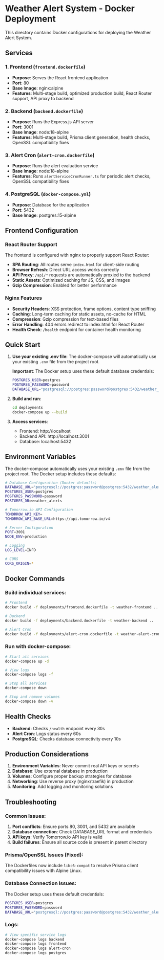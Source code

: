 # Weather Alert System - Docker Deployment

This directory contains Docker configurations for deploying the Weather Alert System.

## Services

### 1. Frontend (`frontend.dockerfile`)
- **Purpose**: Serves the React frontend application
- **Port**: 80
- **Base Image**: nginx:alpine
- **Features**: Multi-stage build, optimized production build, React Router support, API proxy to backend

### 2. Backend (`backend.dockerfile`)
- **Purpose**: Runs the Express.js API server
- **Port**: 3001
- **Base Image**: node:18-alpine
- **Features**: Multi-stage build, Prisma client generation, health checks, OpenSSL compatibility fixes

### 3. Alert Cron (`alert-cron.dockerfile`)
- **Purpose**: Runs the alert evaluation service
- **Base Image**: node:18-alpine
- **Features**: Runs `alertServiceCronRunner.ts` for periodic alert checks, OpenSSL compatibility fixes

### 4. PostgreSQL (`docker-compose.yml`)
- **Purpose**: Database for the application
- **Port**: 5432
- **Base Image**: postgres:15-alpine

## Frontend Configuration

### React Router Support
The frontend is configured with nginx to properly support React Router:

- **SPA Routing**: All routes serve `index.html` for client-side routing
- **Browser Refresh**: Direct URL access works correctly
- **API Proxy**: `/api/*` requests are automatically proxied to the backend
- **Static Assets**: Optimized caching for JS, CSS, and images
- **Gzip Compression**: Enabled for better performance

### Nginx Features
- **Security Headers**: XSS protection, frame options, content type sniffing
- **Caching**: Long-term caching for static assets, no-cache for HTML
- **Compression**: Gzip compression for text-based files
- **Error Handling**: 404 errors redirect to index.html for React Router
- **Health Check**: `/health` endpoint for container health monitoring

## Quick Start

1. **Use your existing .env file**:
   The docker-compose will automatically use your existing `.env` file from the project root.
   
   **Important**: The Docker setup uses these default database credentials:
   ```bash
   POSTGRES_USER=postgres
   POSTGRES_PASSWORD=password
   DATABASE_URL="postgresql://postgres:password@postgres:5432/weather_alerts"
   ```

2. **Build and run**:
   ```bash
   cd deployments
   docker-compose up --build
   ```

3. **Access services**:
   - Frontend: http://localhost
   - Backend API: http://localhost:3001
   - Database: localhost:5432

## Environment Variables

The docker-compose automatically uses your existing `.env` file from the project root. The Docker setup includes these defaults:

```bash
# Database Configuration (Docker defaults)
DATABASE_URL="postgresql://postgres:password@postgres:5432/weather_alerts"
POSTGRES_USER=postgres
POSTGRES_PASSWORD=password
POSTGRES_DB=weather_alerts

# Tomorrow.io API Configuration
TOMORROW_API_KEY=
TOMORROW_API_BASE_URL=https://api.tomorrow.io/v4

# Server Configuration
PORT=3001
NODE_ENV=production

# Logging
LOG_LEVEL=INFO

# CORS
CORS_ORIGIN=*
```

## Docker Commands

### Build individual services:
```bash
# Frontend
docker build -f deployments/frontend.dockerfile -t weather-frontend ..

# Backend
docker build -f deployments/backend.dockerfile -t weather-backend ..

# Alert Cron
docker build -f deployments/alert-cron.dockerfile -t weather-alert-cron ..
```

### Run with docker-compose:
```bash
# Start all services
docker-compose up -d

# View logs
docker-compose logs -f

# Stop all services
docker-compose down

# Stop and remove volumes
docker-compose down -v
```

## Health Checks

- **Backend**: Checks `/health` endpoint every 30s
- **Alert Cron**: Logs status every 60s
- **PostgreSQL**: Checks database connectivity every 10s

## Production Considerations

1. **Environment Variables**: Never commit real API keys or secrets
2. **Database**: Use external database in production
3. **Volumes**: Configure proper backup strategies for database
4. **Networking**: Use reverse proxy (nginx/traefik) in production
5. **Monitoring**: Add logging and monitoring solutions

## Troubleshooting

### Common Issues:

1. **Port conflicts**: Ensure ports 80, 3001, and 5432 are available
2. **Database connection**: Check DATABASE_URL format and credentials
3. **API keys**: Verify Tomorrow.io API key is valid
4. **Build failures**: Ensure all source code is present in parent directory

### Prisma/OpenSSL Issues (Fixed):
The Dockerfiles now include `libc6-compat` to resolve Prisma client compatibility issues with Alpine Linux.

### Database Connection Issues:
The Docker setup uses these default credentials:
```bash
POSTGRES_USER=postgres
POSTGRES_PASSWORD=password
DATABASE_URL="postgresql://postgres:password@postgres:5432/weather_alerts"
```

### Logs:
```bash
# View specific service logs
docker-compose logs backend
docker-compose logs frontend
docker-compose logs alert-cron
docker-compose logs postgres
```
